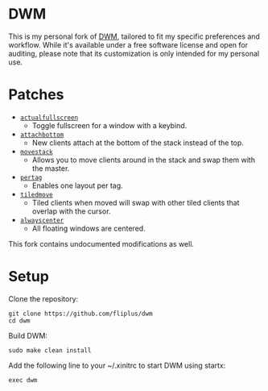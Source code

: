 # DWM
This is my personal fork of [DWM](https://dwm.suckless.org/), tailored to fit my specific preferences and workflow. While it's available under a free software license and open for auditing, please note that its customization is only intended for my personal use.

# Patches
- [`actualfullscreen`](https://dwm.suckless.org/patches/actualfullscreen/)
  - Toggle fullscreen for a window with a keybind.
- [`attachbottom`](https://dwm.suckless.org/patches/attachbottom/)
  - New clients attach at the bottom of the stack instead of the top.
- [`movestack`](https://dwm.suckless.org/patches/movestack/)
  - Allows you to move clients around in the stack and swap them with the master.
- [`pertag`](https://dwm.suckless.org/patches/pertag/)
  - Enables one layout per tag.
- [`tiledmove`](https://dwm.suckless.org/patches/tiledmove/)
  - Tiled clients when moved will swap with other tiled clients that overlap with the cursor.
- [`alwayscenter`](https://dwm.suckless.org/patches/alwayscenter/)
  - All floating windows are centered.

This fork contains undocumented modifications as well.

# Setup
Clone the repository:
```
git clone https://github.com/fliplus/dwm
cd dwm
```

Build DWM:
```
sudo make clean install
```

Add the following line to your ~/.xinitrc to start DWM using startx:
```
exec dwm
```
